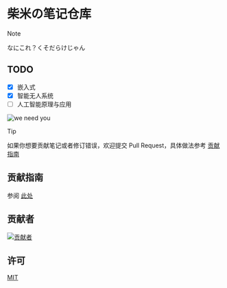 # 柴米の笔记仓库

> [!NOTE]
> なにこれ？くそだらけじゃん

## TODO

- [x] 嵌入式
- [x] 智能无人系统
- [ ] 人工智能原理与应用

![we need you](https://edgestore.link/we-need-you.webp)

> [!TIP]
> 如果你想要贡献笔记或者修订错误，欢迎提交 Pull Request，具体做法参考 [贡献指南](./CONTRIBUTING.md)

## 贡献指南

参阅 [此处](./CONTRIBUTING.md)

## 贡献者

[![贡献者](https://contrib.rocks/image?repo=chai-mi/note)](https://github.com/chai-mi/note/graphs/contributors)

## 许可

[MIT](./LICENSE)
